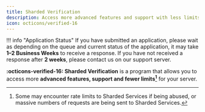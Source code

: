 ```yaml
---
title: Sharded Verification
description: Access more advanced features and support with less limits for your server.
icon: octicons/verified-16
---
```

!!! info "Application Status"
    If you have submitted an application, please wait as depending on the queue and current status of the application, 
    it may take **1–2 Business Weeks** to receive a response. If you have not received a response after **2 weeks**, 
    please contact us on our support server.

**:octicons-verified-16: Sharded Verification** is a program that allows you to access more **advanced features, support
and fewer limits[^1]** for your server.

[^1]:
    Some may encounter rate limits to Sharded Services if being abused, or massive numbers of requests are being sent to
    Sharded Services. 